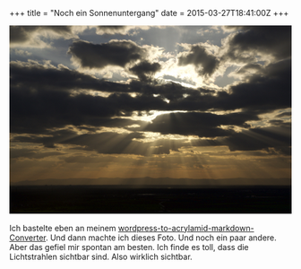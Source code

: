 +++
title = "Noch ein Sonnenuntergang"
date = 2015-03-27T18:41:00Z
+++

![Vom Balkon](/img/IMG_17.jpg)

Ich bastelte eben an meinem [wordpress-to-acrylamid-markdown-Converter](https://bullenscheisse.de/2015/alles-neu-mal-wieder/#isso-18). Und dann machte ich dieses Foto. Und noch ein paar andere. Aber das gefiel mir spontan am besten. Ich finde es toll, dass die Lichtstrahlen sichtbar sind. Also wirklich sichtbar.
